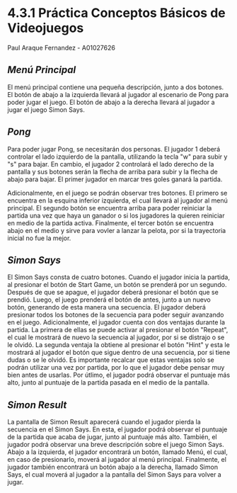 # **4.3.1 Práctica Conceptos Básicos de Videojuegos**

Paul Araque Fernandez - A01027626

## **_Menú Principal_**

El menú principal contiene una pequeña descripción, junto a dos botones. El botón de abajo a la izquierda llevará al jugador al escenario de Pong para poder jugar el juego. El botón de abajo a la derecha llevará al jugador a jugar el juego Simon Says. 

## **_Pong_**

Para poder jugar Pong, se necesitarán dos personas. El jugador 1 deberá controlar el lado izquierdo de la pantalla, utilizando la tecla "w" para subir y "s" para bajar. En cambio, el jugador 2 controlará el lado derecho de la pantalla y sus botones serán la flecha de arriba para subir y la flecha de abajo para bajar. El primer jugador en marcar tres goles ganará la partida.

Adicionalmente, en el juego se podrán observar tres botones. El primero se encuentra en la esquina inferior izquierda, el cual llevará al jugador al menú principal. El segundo botón se encuentra arriba para poder reiniciar la partida una vez que haya un ganador o si los jugadores la quieren reiniciar en medio de la partida activa. Finalmente, el tercer botón se encuentra abajo en el medio y sirve para vovler a lanzar la pelota, por si la trayectoria inicial no fue la mejor. 

## **_Simon Says_**

El Simon Says consta de cuatro botones. Cuando el jugador inicia la partida, al presionar el botón de Start Game, un botón se prenderá por un segundo. Después de que se apague, el jugador deberá presionar el botón que se prendió. Luego, el juego prenderá el botón de antes, junto a un nuevo botón, generando de esta manera una secuencia. El jugador deberá presionar todos los botones de la secuencia para poder seguir avanzando en el juego. Adicionalmente, el jugador cuenta con dos ventajas durante la partida. La primera de ellas se puede activar al presionar el botón "Repeat", el cual le mostrará de nuevo la secuencia al jugador, por si se distrajo o se le olvidó. La segunda ventaja la obtiene al presionar el botón "Hint" y esta le mostrará al jugador el botón que sigue dentro de una secuencia, por si tiene dudas o se le olvidó. Es importante recalcar que estas ventajas solo se podrán utilizar una vez por partida, por lo que el jugador debe pensar muy bien antes de usarlas. Por útlimo, el jugador podrá observar el puntuaje más alto, junto al puntuaje de la partida pasada en el medio de la pantalla. 

## **_Simon Result_**
La pantalla de Simon Result aparecerá cuando el jugador pierda la secuencia en el Simon Says. En esta, el jugador podrá observar el puntuaje de la partida que acaba de jugar, junto al puntuaje más alto. También, el jugador podrá observar una breve descripción sobre el juego Simon Says. Abajo a la izquierda, el jugador encontrará un botón, llamado Menú, el cual, en caso de presionarlo, moverá al jugador al menú principal. Finalmente, el jugador también encontrará un botón abajo a la derecha, llamado Simon Says, el cual moverá al jugador a la pantalla del Simon Says para volver a jugar. 
